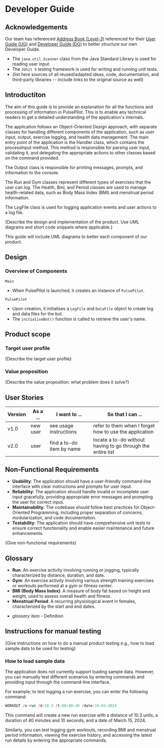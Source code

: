 # Developer Guide

## Acknowledgements

Our team has referenced [Address Book (Level-3)](https://github.com/se-edu/addressbook-level3) 
referenced for their [User Guide (UG)](https://se-education.org/addressbook-level3/UserGuide.html)
and [Developer Guide (DG)](https://se-education.org/addressbook-level3/DeveloperGuide.html) to better structure our own Developer Guide.

- The `java.util.Scanner` class from the Java Standard Library is used for reading user input.
- The `JUnit 5` testing framework is used for writing and running unit tests.
- {list here sources of all reused/adapted ideas, code, documentation, and third-party libraries
-- include links to the original source as well}


## Introductiton


The aim of this guide is to provide an explanation for all the functions and processing of information in PulsePilot. This is to enable any technical readers to get a detailed understanding of the application's internals.

The application follows an Object-Oriented Design approach, with separate classes for handling different components
of the application, such as user input, output, exercise logging, and health data management.
The main entry point of the application is the Handler class, which contains the processInput method. 
This method is responsible for parsing user input, validating it, and delegating the appropriate actions 
to other classes based on the command provided.

The Output class is responsible for printing messages, prompts, and information to the console.

The Run and Gym classes represent different types of exercises that the user can log. 
The Health, Bmi, and Period classes are used to manage health-related data, such as Body Mass Index (BMI) 
and menstrual period information.

The LogFile class is used for logging application events and user actions to a log file.

{Describe the design and implementation of the product. Use UML diagrams and short code snippets where applicable.}

This guide will include UML diagrams to better each component of our product. 

## Design

### Overview of Components

`Main`

- When PulsePilot is launched, it creates an instance of `PulsePilot`.

`PulsePilot`

- Upon creation, it initialises a `LogFile` and `DataFile` object to create log and data files for the bot.
- The `initialiseBot()` function is called to retrieve the user's name. 

## Product scope
### Target user profile

{Describe the target user profile}

### Value proposition

{Describe the value proposition: what problem does it solve?}

## User Stories

|Version| As a ... | I want to ... | So that I can ...|
|--------|----------|---------------|------------------|
|v1.0|new user|see usage instructions|refer to them when I forget how to use the application|
|v2.0|user|find a to-do item by name|locate a to-do without having to go through the entire list|

## Non-Functional Requirements

- **Usability**: The application should have a user-friendly command-line interface with 
clear instructions and prompts for user input.
- **Reliability**: The application should handle invalid or incomplete user input gracefully, 
providing appropriate error messages and prompting the user for correct input.
- **Maintainability**: The codebase should follow best practices for Object-Oriented Programming, 
including proper separation of concerns, modularization, and code documentation.
- **Testability**: The application should have comprehensive unit tests to 
ensure correct functionality and enable easier maintenance and future enhancements.

{Give non-functional requirements}

## Glossary
- **Run**: An exercise activity involving running or jogging, typically characterized by distance, duration, and date.
-  **Gym**: An exercise activity involving various strength training exercises or 
workouts performed at a gym or fitness center.
- **BMI (Body Mass Index)**: A measure of body fat based on height and weight, 
used to assess overall health and fitness.
- **Menstrual Period**: A recurring physiological event in females, characterized by the start and end dates.
* *glossary item* - Definition

## Instructions for manual testing

{Give instructions on how to do a manual product testing e.g., how to load sample data to be used for testing}


### How to load sample data
The application does not currently support loading sample data. However, you can manually test different scenarios 
by entering commands and providing input through the command-line interface.

For example, to test logging a run exercise, you can enter the following command:
```java
WORKOUT /e:run /d:10.3 /t:00:40:10 /date:15-03-2024
```

This command will create a new run exercise with a distance of 10.3 units, a duration of 40 minutes and 10 seconds,
and a date of March 15, 2024.

Similarly, you can test logging gym workouts, recording BMI and menstrual period information,
viewing the exercise history, and accessing the latest run details by entering the appropriate commands.